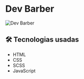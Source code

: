 # Dev Barber
![Dev Barber](/assets/imgRD.png)

## 🛠️ Tecnologias usadas
- HTML
- CSS
- SCSS
- JavaScript
